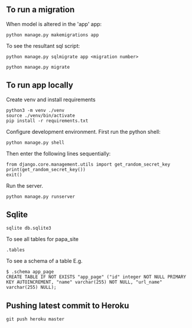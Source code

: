 ## To run a migration
When model is altered in the 'app' app:

```
python manage.py makemigrations app
```

To see the resultant sql script:

```
python manage.py sqlmigrate app <migration number>
```

```
python manage.py migrate
```

## To run app locally
Create venv and install requirements
```
python3 -m venv ./venv
source ./venv/bin/activate
pip install -r requirements.txt
```

Configure development environment.
First run the python shell:
```
python manage.py shell
```
Then enter the following lines sequentially:
```
from django.core.management.utils import get_random_secret_key
print(get_random_secret_key())
exit()
```

Run the server.
```
python manage.py runserver
```

## Sqlite
```
sqlite db.sqlite3
```
To see all tables for papa_site
```
.tables
```
To see a schema of a table
E.g.
```
$ .schema app_page
CREATE TABLE IF NOT EXISTS "app_page" ("id" integer NOT NULL PRIMARY KEY AUTOINCREMENT, "name" varchar(255) NOT NULL, "url_name" varchar(255) NULL);
```

## Pushing latest commit to Heroku
```
git push heroku master
```